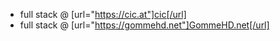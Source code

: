 - full stack @ [url="https://cic.at"]cic[/url]
- full stack @ [url="https://gommehd.net"]GommeHD.net[/url]
